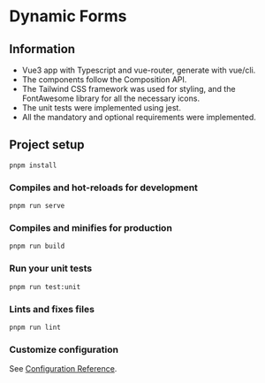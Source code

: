 # Dynamic Forms

## Information

* Vue3 app with Typescript and vue-router, generate with vue/cli.
* The components follow the Composition API.
* The Tailwind CSS framework was used for styling, and the FontAwesome library for all the necessary icons.
* The unit tests were implemented using jest.
* All the mandatory and optional requirements were implemented.

## Project setup
```
pnpm install
```

### Compiles and hot-reloads for development
```
pnpm run serve
```

### Compiles and minifies for production
```
pnpm run build
```

### Run your unit tests
```
pnpm run test:unit
```

### Lints and fixes files
```
pnpm run lint
```

### Customize configuration
See [Configuration Reference](https://cli.vuejs.org/config/).
